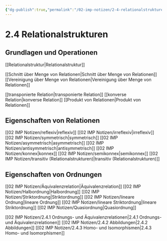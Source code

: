 ```yaml
---
{"dg-publish":true,"permalink":"/02-imp-notizen/2-4-relationalstrukturen/"}
---
```


# 2.4 Relationalstrukturen
## Grundlagen und Operationen
[[Relationalstruktur|Relationalstruktur]]

[[Schnitt über Menge von Relationen|Schnitt über Menge von Relationen]]
[[Vereinigung über Menge von Relationen|Vereinigung über Menge von Relationen]]

[[transponierte Relation|transponierte Relation]]
[[konverse Relation|konverse Relation]]
[[Produkt von Relationen|Produkt von Relationen]]

## Eigenschaften von Relationen
[[02 IMP Notizen/reflexiv|reflexiv]]
[[02 IMP Notizen/irreflexiv|irreflexiv]]
[[02 IMP Notizen/symmetrisch|symmetrisch]]
[[02 IMP Notizen/asymmetrisch|asymmetrisch]]
[[02 IMP Notizen/antisymmetrisch|antisymmetrisch]]
[[02 IMP Notizen/konnex|konnex]]
[[02 IMP Notizen/semikonnex|semikonnex]]
[[02 IMP Notizen/transitiv (Relationalstrukturen)|transitiv (Relationalstrukturen)]]

## Eigenschaften von Ordnungen
[[02 IMP Notizen/Äquivalenzrelation|Äquivalenzrelation]]
[[02 IMP Notizen/Halbordnung|Halbordnung]]
[[02 IMP Notizen/Striktordnung|Striktordnung]]
[[02 IMP Notizen/lineare Ordnung|lineare Ordnung]]
[[02 IMP Notizen/lineare Striktordnung|lineare Striktordnung]]
[[02 IMP Notizen/Quasiordnung|Quasiordnung]]

[[02 IMP Notizen/2.4.1 Ordnungs- und Äquivalenzrelationen|2.4.1 Ordnungs- und Äquivalenzrelationen]]
[[02 IMP Notizen/2.4.2 Abbildungen|2.4.2 Abbildungen]]
[[02 IMP Notizen/2.4.3 Homo- und Isomorphismen|2.4.3 Homo- und Isomorphismen]]